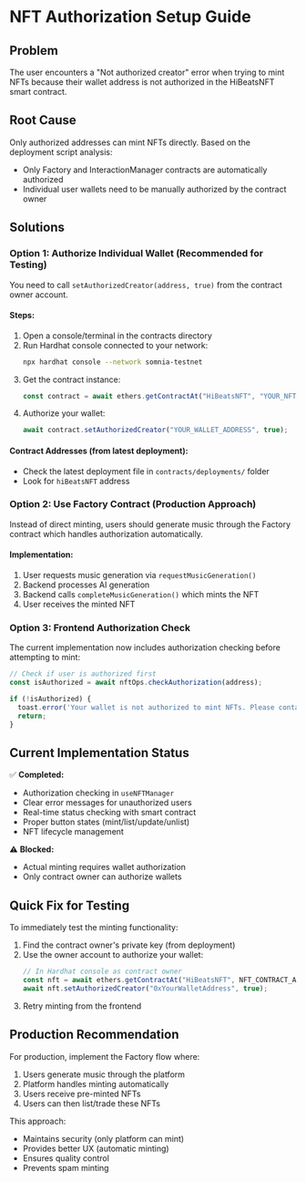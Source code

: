 # NFT Authorization Setup Guide

## Problem
The user encounters a "Not authorized creator" error when trying to mint NFTs because their wallet address is not authorized in the HiBeatsNFT smart contract.

## Root Cause
Only authorized addresses can mint NFTs directly. Based on the deployment script analysis:
- Only Factory and InteractionManager contracts are automatically authorized
- Individual user wallets need to be manually authorized by the contract owner

## Solutions

### Option 1: Authorize Individual Wallet (Recommended for Testing)

You need to call `setAuthorizedCreator(address, true)` from the contract owner account.

#### Steps:
1. Open a console/terminal in the contracts directory
2. Run Hardhat console connected to your network:
   ```bash
   npx hardhat console --network somnia-testnet
   ```
3. Get the contract instance:
   ```javascript
   const contract = await ethers.getContractAt("HiBeatsNFT", "YOUR_NFT_CONTRACT_ADDRESS");
   ```
4. Authorize your wallet:
   ```javascript
   await contract.setAuthorizedCreator("YOUR_WALLET_ADDRESS", true);
   ```

#### Contract Addresses (from latest deployment):
- Check the latest deployment file in `contracts/deployments/` folder
- Look for `hiBeatsNFT` address

### Option 2: Use Factory Contract (Production Approach)

Instead of direct minting, users should generate music through the Factory contract which handles authorization automatically.

#### Implementation:
1. User requests music generation via `requestMusicGeneration()`
2. Backend processes AI generation
3. Backend calls `completeMusicGeneration()` which mints the NFT
4. User receives the minted NFT

### Option 3: Frontend Authorization Check

The current implementation now includes authorization checking before attempting to mint:

```typescript
// Check if user is authorized first
const isAuthorized = await nftOps.checkAuthorization(address);

if (!isAuthorized) {
  toast.error('Your wallet is not authorized to mint NFTs. Please contact the platform admin.');
  return;
}
```

## Current Implementation Status

✅ **Completed:**
- Authorization checking in `useNFTManager`
- Clear error messages for unauthorized users
- Real-time status checking with smart contract
- Proper button states (mint/list/update/unlist)
- NFT lifecycle management

⚠️ **Blocked:**
- Actual minting requires wallet authorization
- Only contract owner can authorize wallets

## Quick Fix for Testing

To immediately test the minting functionality:

1. Find the contract owner's private key (from deployment)
2. Use the owner account to authorize your wallet:
   ```javascript
   // In Hardhat console as contract owner
   const nft = await ethers.getContractAt("HiBeatsNFT", NFT_CONTRACT_ADDRESS);
   await nft.setAuthorizedCreator("0xYourWalletAddress", true);
   ```
3. Retry minting from the frontend

## Production Recommendation

For production, implement the Factory flow where:
1. Users generate music through the platform
2. Platform handles minting automatically
3. Users receive pre-minted NFTs
4. Users can then list/trade these NFTs

This approach:
- Maintains security (only platform can mint)
- Provides better UX (automatic minting)
- Ensures quality control
- Prevents spam minting